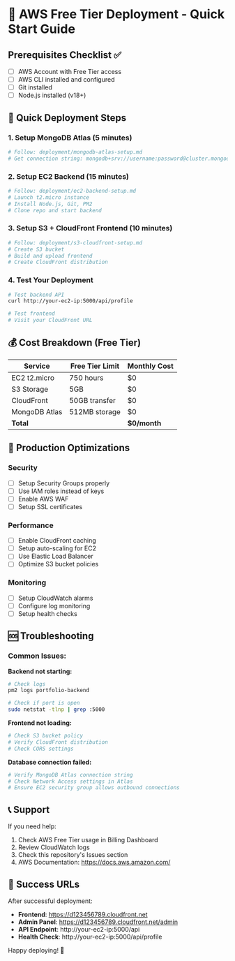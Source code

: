 # 🚀 AWS Free Tier Deployment - Quick Start Guide

## Prerequisites Checklist ✅
- [ ] AWS Account with Free Tier access
- [ ] AWS CLI installed and configured
- [ ] Git installed
- [ ] Node.js installed (v18+)

## 🎯 Quick Deployment Steps

### 1. Setup MongoDB Atlas (5 minutes)
```bash
# Follow: deployment/mongodb-atlas-setup.md
# Get connection string: mongodb+srv://username:password@cluster.mongodb.net/portfolio
```

### 2. Setup EC2 Backend (15 minutes)
```bash
# Follow: deployment/ec2-backend-setup.md
# Launch t2.micro instance
# Install Node.js, Git, PM2
# Clone repo and start backend
```

### 3. Setup S3 + CloudFront Frontend (10 minutes)
```bash
# Follow: deployment/s3-cloudfront-setup.md
# Create S3 bucket
# Build and upload frontend
# Create CloudFront distribution
```

### 4. Test Your Deployment
```bash
# Test backend API
curl http://your-ec2-ip:5000/api/profile

# Test frontend
# Visit your CloudFront URL
```

## 💰 Cost Breakdown (Free Tier)

| Service | Free Tier Limit | Monthly Cost |
|---------|-----------------|--------------|
| EC2 t2.micro | 750 hours | $0 |
| S3 Storage | 5GB | $0 |
| CloudFront | 50GB transfer | $0 |
| MongoDB Atlas | 512MB storage | $0 |
| **Total** | | **$0/month** |

## 🔧 Production Optimizations

### Security
- [ ] Setup Security Groups properly
- [ ] Use IAM roles instead of keys
- [ ] Enable AWS WAF
- [ ] Setup SSL certificates

### Performance
- [ ] Enable CloudFront caching
- [ ] Setup auto-scaling for EC2
- [ ] Use Elastic Load Balancer
- [ ] Optimize S3 bucket policies

### Monitoring
- [ ] Setup CloudWatch alarms
- [ ] Configure log monitoring
- [ ] Setup health checks

## 🆘 Troubleshooting

### Common Issues:

**Backend not starting:**
```bash
# Check logs
pm2 logs portfolio-backend

# Check if port is open
sudo netstat -tlnp | grep :5000
```

**Frontend not loading:**
```bash
# Check S3 bucket policy
# Verify CloudFront distribution
# Check CORS settings
```

**Database connection failed:**
```bash
# Verify MongoDB Atlas connection string
# Check Network Access settings in Atlas
# Ensure EC2 security group allows outbound connections
```

## 📞 Support

If you need help:
1. Check AWS Free Tier usage in Billing Dashboard
2. Review CloudWatch logs
3. Check this repository's Issues section
4. AWS Documentation: https://docs.aws.amazon.com/

## 🎉 Success URLs

After successful deployment:
- **Frontend**: https://d123456789.cloudfront.net
- **Admin Panel**: https://d123456789.cloudfront.net/admin
- **API Endpoint**: http://your-ec2-ip:5000/api
- **Health Check**: http://your-ec2-ip:5000/api/profile

Happy deploying! 🚀
